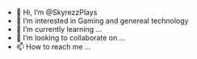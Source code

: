 - 👋 Hi, I’m @SkyrezzPlays
- 👀 I’m interested in Gaming and genereal technology
- 🌱 I’m currently learning ...
- 💞️ I’m looking to collaborate on ...
- 📫 How to reach me ...

<!---
SkyrezzPlays/SkyrezzPlays is a ✨ special ✨ repository because its `README.md` (this file) appears on your GitHub profile.
You can click the Preview link to take a look at your changes.
--->
